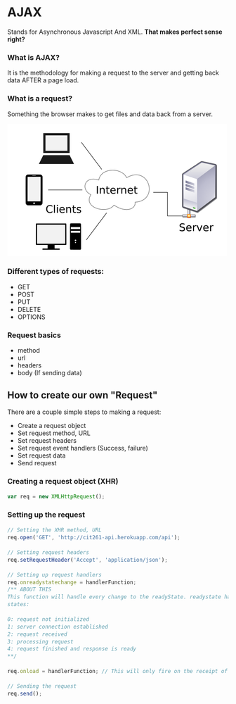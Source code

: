 # AJAX
Stands for Asynchronous Javascript And XML. **That makes perfect sense right?**

### What is AJAX?
It is the methodology for making a request to the server and getting back data AFTER a page load.

### What is a request?
Something the browser makes to get files and data back from a server.

![Client Server Model](./img/csm.png)

### Different types of requests:
- GET
- POST
- PUT
- DELETE
- OPTIONS

### Request basics
- method
- url
- headers
- body (If sending data)

## How to create our own "Request"
There are a couple simple steps to making a request:
- Create a request object
- Set request method, URL
- Set request headers
- Set request event handlers (Success, failure)
- Set request data
- Send request

### Creating a request object (XHR)
```javascript
var req = new XMLHttpRequest();
```

### Setting up the request
```javascript
// Setting the XHR method, URL
req.open('GET', 'http://cit261-api.herokuapp.com/api');

// Setting request headers
req.setRequestHeader('Accept', 'application/json');

// Setting up request handlers
req.onreadystatechange = handlerFunction;
/** ABOUT THIS
This function will handle every change to the readyState. readystate has 5 possible
states:

0: request not initialized
1: server connection established
2: request received
3: processing request
4: request finished and response is ready
**/

req.onload = handlerFunction; // This will only fire on the receipt of a response

// Sending the request
req.send();
```
